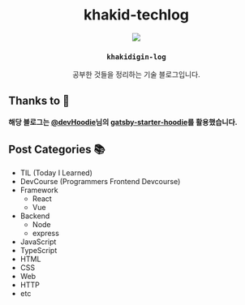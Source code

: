<div align="center">
    <h1 align="center">
        khakid-techlog
    </h1>
    <image src="./static/profile.png">
    <strong><h3><code>khakidigin-log</code></h3></strong>
    <p>공부한 것들을 정리하는 기술 블로그입니다.</p>
</div>


## Thanks to 🎈

#### 해당 블로그는 [@devHoodie](https://github.com/devHudi/)님의 [gatsby-starter-hoodie](https://github.com/devHudi/gatsby-starter-hoodie)를 활용했습니다.

## Post Categories 📚
- TIL (Today I Learned)
- DevCourse (Programmers Frontend Devcourse)
- Framework
    - React
    - Vue
- Backend
    - Node
    - express
- JavaScript
- TypeScript
- HTML
- CSS
- Web
- HTTP
- etc
